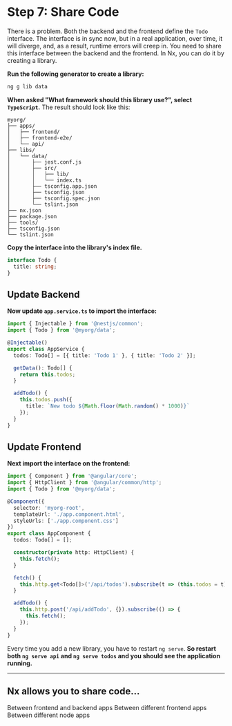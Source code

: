 # Step 7: Share Code

There is a problem. Both the backend and the frontend define the `Todo` interface. The interface is in sync now, but in a real application, over time, it will diverge, and, as a result, runtime errors will creep in. You need to share this interface between the backend and the frontend. In Nx, you can do it by creating a library.

**Run the following generator to create a library:**

```bash
ng g lib data
```

**When asked "What framework should this library use?", select `TypeScript`.** The result should look like this:

```treeview
myorg/
├── apps/
│   ├── frontend/
│   ├── frontend-e2e/
│   └── api/
├── libs/
│   └── data/
│       ├── jest.conf.js
│       ├── src/
│       │   ├── lib/
│       │   └── index.ts
│       ├── tsconfig.app.json
│       ├── tsconfig.json
│       ├── tsconfig.spec.json
│       └── tslint.json
├── nx.json
├── package.json
├── tools/
├── tsconfig.json
└── tslint.json
```

**Copy the interface into the library's index file.**

```typescript
interface Todo {
  title: string;
}
```

## Update Backend

**Now update `app.service.ts` to import the interface:**

```typescript
import { Injectable } from '@nestjs/common';
import { Todo } from '@myorg/data';

@Injectable()
export class AppService {
  todos: Todo[] = [{ title: 'Todo 1' }, { title: 'Todo 2' }];

  getData(): Todo[] {
    return this.todos;
  }

  addTodo() {
    this.todos.push({
      title: `New todo ${Math.floor(Math.random() * 1000)}`
    });
  }
}
```

## Update Frontend

**Next import the interface on the frontend:**

```typescript
import { Component } from '@angular/core';
import { HttpClient } from '@angular/common/http';
import { Todo } from '@myorg/data';

@Component({
  selector: 'myorg-root',
  templateUrl: './app.component.html',
  styleUrls: ['./app.component.css']
})
export class AppComponent {
  todos: Todo[] = [];

  constructor(private http: HttpClient) {
    this.fetch();
  }

  fetch() {
    this.http.get<Todo[]>('/api/todos').subscribe(t => (this.todos = t));
  }

  addTodo() {
    this.http.post('/api/addTodo', {}).subscribe(() => {
      this.fetch();
    });
  }
}
```

Every time you add a new library, you have to restart `ng serve`. **So restart both `ng serve api` and `ng serve todos` and you should see the application running.**

---

## Nx allows you to share code...

Between frontend and backend apps
Between different frontend apps
Between different node apps
